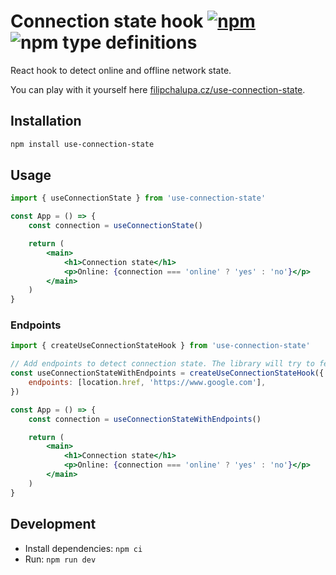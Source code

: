# Connection state hook [![npm](https://img.shields.io/npm/v/use-connection-state.svg)](https://www.npmjs.com/package/use-connection-state) ![npm type definitions](https://img.shields.io/npm/types/use-connection-state.svg)

React hook to detect online and offline network state.

You can play with it yourself here [filipchalupa.cz/use-connection-state](https://filipchalupa.cz/use-connection-state/).

## Installation

```bash
npm install use-connection-state
```

## Usage

```jsx
import { useConnectionState } from 'use-connection-state'

const App = () => {
	const connection = useConnectionState()

	return (
		<main>
			<h1>Connection state</h1>
			<p>Online: {connection === 'online' ? 'yes' : 'no'}</p>
		</main>
	)
}
```

### Endpoints

```jsx
import { createUseConnectionStateHook } from 'use-connection-state'

// Add endpoints to detect connection state. The library will try to fetch these endpoints.
const useConnectionStateWithEndpoints = createUseConnectionStateHook({
	endpoints: [location.href, 'https://www.google.com'],
})

const App = () => {
	const connection = useConnectionStateWithEndpoints()

	return (
		<main>
			<h1>Connection state</h1>
			<p>Online: {connection === 'online' ? 'yes' : 'no'}</p>
		</main>
	)
}
```

## Development

- Install dependencies: `npm ci`
- Run: `npm run dev`
